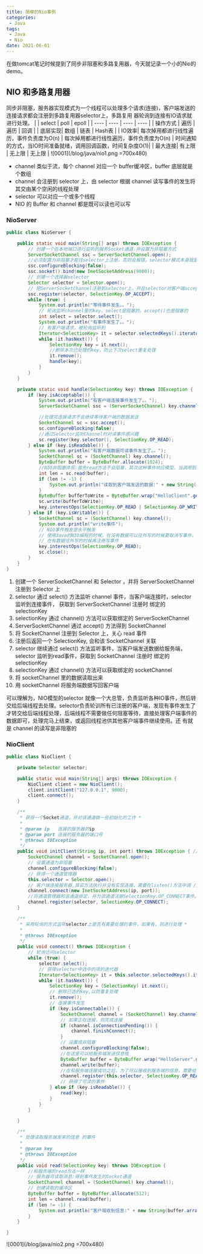 ```yaml
---
title: 简单的Nio事例
categories: 
 - Java
tags:
 - Java
 - Nio
date: 2021-06-01
---
```

在做tomcat笔记时候提到了同步非阻塞和多路复用器，今天就记录一个小的Nio的demo。

## NIO 和多路复用器
同步非阻塞，服务器实现模式为一个线程可以处理多个请求(连接)，客户端发送的连接请求都会注册到多路复用器selector上，多路复用 器轮询到连接有IO请求就进行处理。
|     | select  | poll  | epoll  |
|  ----  | ----  | ----  | ----  |
| 操作方式  | 遍历 | 遍历 | 回调 |
| 底层实现| 数组 | 链表 | Hash表 |
| IO效率| 每次掉用都进行线性遍历，事件负责度为O(n) | 每次掉用都进行线性遍历，事件负责度为O(n)  | 时间通知的方式，当IO时间准备就绪，调用回调函数，时间复杂度O(1)|
| 最大连接| 有上限 | 无上限 | 无上限 |
![0001](/blog/java/nio1.png =700x480)

* channel 类似于流，每个 channel 对应一个 buffer缓冲区，buffer 底层就是个数组
* channel 会注册到 selector 上，由 selector 根据 channel 读写事件的发生将其交由某个空闲的线程处理 
* selector 可以对应一个或多个线程
* NIO 的 Buffer 和 channel 都是既可以读也可以写



### NioServer
```java
public class NioServer {

    public static void main(String[] args) throws IOException {
        // 创建一个在本地端口进行监听的服务Socket通道.并设置为非阻塞方式
        ServerSocketChannel ssc = ServerSocketChannel.open();
        //必须配置为非阻塞才能往selector上注册，否则会报错，selector模式本身就是非阻塞模式
        ssc.configureBlocking(false);
        ssc.socket().bind(new InetSocketAddress(9000));
        // 创建一个选择器selector
        Selector selector = Selector.open();
        // 把ServerSocketChannel注册到selector上，并且selector对客户端accept连接操作感兴趣
        ssc.register(selector, SelectionKey.OP_ACCEPT);
        while (true) {
            System.out.println("等待事件发生。。");
            // 轮询监听channel里的key，select是阻塞的，accept()也是阻塞的
            int select = selector.select();
            System.out.println("有事件发生了。。");
            // 有客户端请求，被轮询监听到
            Iterator<SelectionKey> it = selector.selectedKeys().iterator();
            while (it.hasNext()) {
                SelectionKey key = it.next();
                //删除本次已处理的key，防止下次select重复处理
                it.remove();
                handle(key);
            }
        }
    }

    private static void handle(SelectionKey key) throws IOException {
        if (key.isAcceptable()) {
            System.out.println("有客户端连接事件发生了。。");
            ServerSocketChannel ssc = (ServerSocketChannel) key.channel();

            //处理完连接请求不会继续等待客户端的数据发送
            SocketChannel sc = ssc.accept();
            sc.configureBlocking(false);
            //通过Selector监听Channel时对读事件感兴趣
            sc.register(key.selector(), SelectionKey.OP_READ);
        } else if (key.isReadable()) {
            System.out.println("有客户端数据可读事件发生了。。");
            SocketChannel sc = (SocketChannel) key.channel();
            ByteBuffer buffer = ByteBuffer.allocate(1024);
            //NIO非阻塞体现:首先read方法不会阻塞，其次这种事件响应模型，当调用到read方法时肯定是发生了客户端发送数据的事件
            int len = sc.read(buffer);
            if (len != -1) {
                System.out.println("读取到客户端发送的数据:" + new String(buffer.array(), 0, len));
            }
            ByteBuffer bufferToWrite = ByteBuffer.wrap("HelloClient".getBytes());
            sc.write(bufferToWrite);
            key.interestOps(SelectionKey.OP_READ | SelectionKey.OP_WRITE);
        } else if (key.isWritable()) {
            SocketChannel sc = (SocketChannel) key.channel();
            System.out.println("write事件");
            // NIO事件触发是水平触发
            // 使用Java的NIO编程的时候，在没有数据可以往外写的时候要取消写事件，
            // 在有数据往外写的时候再注册写事件
            key.interestOps(SelectionKey.OP_READ);
            sc.close();
        }
    }
}
```
1. 创建一个 ServerSocketChannel 和 Selector ，并将 ServerSocketChannel 注册到 Selector 上
2. selector 通过 select() 方法监听 channel 事件，当客户端连接时，selector 监听到连接事件， 获取到 ServerSocketChannel 注册时 绑定的 selectionKey
3. selectionKey 通过 channel() 方法可以获取绑定的 ServerSocketChannel
4. ServerSocketChannel 通过 accept() 方法得到 SocketChannel
5. 将 SocketChannel 注册到 Selector 上，关心 read 事件
6. 注册后返回一个 SelectionKey, 会和该 SocketChannel 关联
7. selector 继续通过 select() 方法监听事件，当客户端发送数据给服务端，selector 监听到read事件，获取到 SocketChannel 注册时 绑定的 selectionKey
8. selectionKey 通过 channel() 方法可以获取绑定的 socketChannel
9. 将 socketChannel 里的数据读取出来
10. 用 socketChannel 将服务端数据写回客户端

可以理解为，NIO模型的selector 就像一个大总管，负责监听各种IO事件，然后转交给后端线程去处理。selector负责轮训所有已注册的客户端，发现有事件发生了才转交给后端线程处理，后端线程不需要做任何阻塞等待，直接处理客户端事件的数据即可，处理完马上结束，或返回线程池供其他客户端事件继续使用。还 有就是 channel 的读写是非阻塞的

### NioClient
```java
public class NioClient {

    private Selector selector;

    public static void main(String[] args) throws IOException {
        NioClient client = new NioClient();
        client.initClient("127.0.0.1", 9000);
        client.connect();
    }

    /**
     * 获得一个Socket通道，并对该通道做一些初始化的工作 *
     *
     * @param ip   连接的服务器的ip
     * @param port 连接的服务器的端口号
     * @throws IOException
     */
    public void initClient(String ip, int port) throws IOException { // 获得一个Socket通道
        SocketChannel channel = SocketChannel.open();
        // 设置通道为非阻塞
        channel.configureBlocking(false);
        // 获得一个通道管理器
        this.selector = Selector.open();
        // 客户端连接服务器,其实方法执行并没有实现连接，需要在listen()方法中调 //用channel.finishConnect();才能完成连接
        channel.connect(new InetSocketAddress(ip, port));
        //将通道管理器和该通道绑定，并为该通道注册SelectionKey.OP_CONNECT事件。
        channel.register(selector, SelectionKey.OP_CONNECT);
    }

    /**
     * 采用轮询的方式监听selector上是否有需要处理的事件，如果有，则进行处理 *
     *
     * @throws IOException
     */
    public void connect() throws IOException {
        // 轮询访问selector
        while (true) {
            selector.select();
            // 获得selector中选中的项的迭代器
            Iterator<SelectionKey> it = this.selector.selectedKeys().iterator();
            while (it.hasNext()) {
                SelectionKey key = (SelectionKey) it.next();
                // 删除已选的key,以防重复处理
                it.remove();
                // 连接事件发生
                if (key.isConnectable()) {
                    SocketChannel channel = (SocketChannel) key.channel();
                    // 如果正在连接，则完成连接
                    if (channel.isConnectionPending()) {
                        channel.finishConnect();
                    }
                    // 设置成非阻塞
                    channel.configureBlocking(false);
                    //在这里可以给服务端发送信息哦
                    ByteBuffer buffer = ByteBuffer.wrap("HelloServer".getBytes());
                    channel.write(buffer);
                    //在和服务端连接成功之后，为了可以接收到服务端的信息，需要给通道设置读的权限。
                    channel.register(this.selector, SelectionKey.OP_READ);
                    // 获得了可读的事件
                } else if (key.isReadable()) {
                    read(key);
                }
            }
        }

    }

    /**
     * 处理读取服务端发来的信息 的事件
     *
     * @param key
     * @throws IOException
     */
    public void read(SelectionKey key) throws IOException {
        //和服务端的read方法一样
        // 服务器可读取消息:得到事件发生的Socket通道
        SocketChannel channel = (SocketChannel) key.channel();
        // 创建读取的缓冲区
        ByteBuffer buffer = ByteBuffer.allocate(512);
        int len = channel.read(buffer);
        if (len != -1) {
            System.out.println("客户端收到信息:" + new String(buffer.array(), 0, len));
        }
    }

}

```
![0001](/blog/java/nio2.png =700x480)




